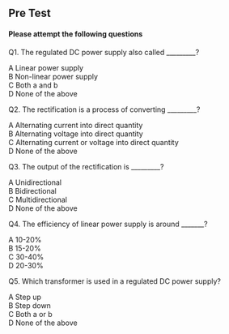 ##  Pre Test 
#### Please attempt the following questions


Q1. The regulated DC power supply also called _________?

A Linear power supply<br>
B Non-linear power supply<br>
C Both a and b<br> 
D None of the above
<br>
  
  
Q2. The rectification is a process of converting _________?

A Alternating current into direct quantity<br> 
B Alternating voltage into direct quantity<br> 
C Alternating current or voltage into direct quantity<br> 
D None of the above
<br>
  
  
Q3. The output of the rectification is _________?

A Unidirectional<br> 
B Bidirectional<br> 
C Multidirectional<br> 
D None of the above  <br>
  
  
Q4. The efficiency of linear power supply is around _______?

A 10-20%<br> 
B 15-20%<br> 
C 30-40%<br> 
D 20-30% 
<br>
  
  
Q5. Which transformer is used in a regulated DC power supply?

A Step up<br> 
B Step down<br> 
C Both a or b<br> 
D None of the above  
<br>
  

  
  


